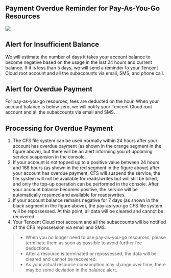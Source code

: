 ## Payment Overdue Reminder for Pay-As-You-Go Resources
![](https://main.qcloudimg.com/raw/23ef4b0d1cc37f6d73627978ffd79e83.jpg)

## Alert for Insufficient Balance
We will estimate the number of days it takes your account balance to become negative based on the usage in the last 24 hours and current balance. If it is less than 5 days, we will send a reminder to your Tencent Cloud root account and all the subaccounts via email, SMS, and phone call.


## Alert for Overdue Payment
For pay-as-you-go resources, fees are deducted on the hour. When your account balance is below zero, we will notify your Tencent Cloud root account and all the subaccounts via email and SMS.


## Processing for Overdue Payment
1. The CFS file system can be used normally within 24 hours after your account has overdue payment (as shown in the orange segment in the figure above), but there will be an alert informing you of upcoming service suspension in the console.
2. If your account is not topped up to a positive value between 24 hours and 168 hours (as shown in the red segment in the figure above) after your account has overdue payment, CFS will suspend the service, the file system will not be available for reads/writes but will still be billed, and only the top-up operation can be performed in the console. After your account balance becomes positive, the service will be automatically resumed and available for reads/writes.
3. If your account balance remains negative for 7 days (as shown in the black segment in the figure above), the pay-as-you-go CFS file system will be repossessed. At this point, all data will be cleared and cannot be recovered.
4. Your Tencent Cloud root account and all the subaccounts will be notified of the CFS repossession via email and SMS.

>
>- When you no longer need to use pay-as-you-go resources, please terminate them as soon as possible to avoid further fee deductions.
>- After a resource is terminated or repossessed, the data will be cleared and cannot be recovered.
>- As your actual resource consumption may change over time, there may be some deviation in the balance alert.
